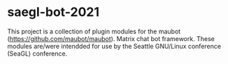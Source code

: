 # saegl-bot-2021

This project is a collection of plugin modules for the maubot
(https://github.com/maubot/maubot). Matrix chat bot framework.
These modules are/were intendded for use by the Seattle GNU/Linux
conference (SeaGL) conference.




